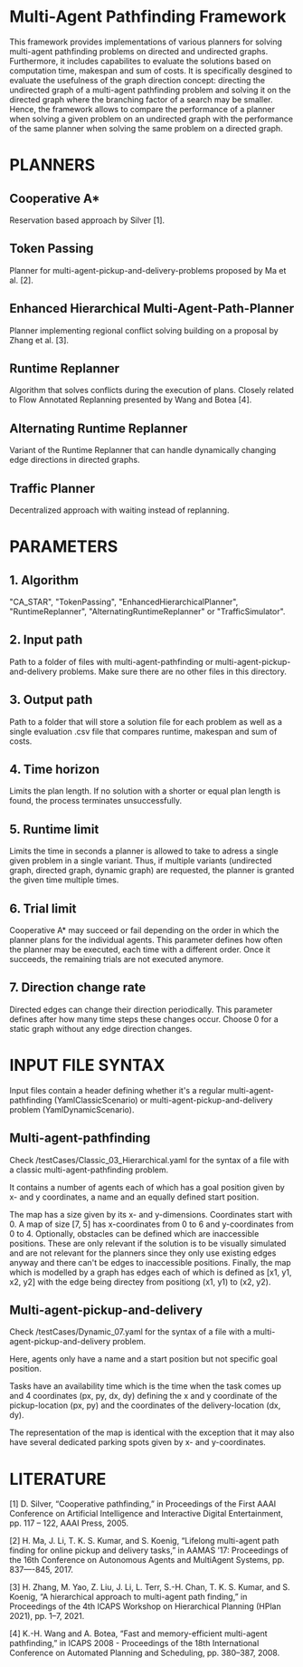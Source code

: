 # Multi-Agent Pathfinding Framework

This framework provides implementations of various planners for solving multi-agent pathfinding problems on directed and undirected graphs.
Furthermore, it includes capabilites to evaluate the solutions based on computation time, makespan and sum of costs. 
It is specifically desgined to evaluate the usefulness of the graph direction concept: directing the undirected graph of a multi-agent pathfinding problem
and solving it on the directed graph where the branching factor of a search may be smaller. Hence, the framework allows to compare the performance
of a planner when solving a given problem on an undirected graph with the performance of the same planner when solving the same problem on a directed graph.

# PLANNERS

## Cooperative A*
Reservation based approach by Silver [1].

## Token Passing
Planner for multi-agent-pickup-and-delivery-problems proposed by Ma et al. [2].

## Enhanced Hierarchical Multi-Agent-Path-Planner
Planner implementing regional conflict solving building on a proposal by Zhang et al. [3].

## Runtime Replanner
Algorithm that solves conflicts during the execution of plans. Closely related to Flow Annotated Replanning presented by Wang and Botea [4].

## Alternating Runtime Replanner
Variant of the Runtime Replanner that can handle dynamically changing edge directions in directed graphs.

## Traffic Planner
Decentralized approach with waiting instead of replanning.


# PARAMETERS

## 1. Algorithm
"CA_STAR", "TokenPassing", "EnhancedHierarchicalPlanner", "RuntimeReplanner", "AlternatingRuntimeReplanner" or "TrafficSimulator".

## 2. Input path
Path to a folder of files with multi-agent-pathfinding or multi-agent-pickup-and-delivery problems. Make sure there are no other files in this directory.

## 3. Output path
Path to a folder that will store a solution file for each problem as well as a single evaluation .csv file that compares runtime, makespan and sum of costs.

## 4. Time horizon
Limits the plan length. If no solution with a shorter or equal plan length is found, the process terminates unsuccessfully.

## 5. Runtime limit
Limits the time in seconds a planner is allowed to take to adress a single given problem in a single variant.
Thus, if multiple variants (undirected graph, directed graph, dynamic graph) are requested, the planner is granted the given time multiple times.

## 6. Trial limit
Cooperative A* may succeed or fail depending on the order in which the planner plans for the individual agents.
This parameter defines how often the planner may be executed, each time with a different order.
Once it succeeds, the remaining trials are not executed anymore.

## 7. Direction change rate
Directed edges can change their direction periodically. This parameter defines after how many time steps these changes occur.
Choose 0 for a static graph without any edge direction changes.


# INPUT FILE SYNTAX

Input files contain a header defining whether it's a regular multi-agent-pathfinding (YamlClassicScenario) or multi-agent-pickup-and-delivery problem (YamlDynamicScenario).

## Multi-agent-pathfinding

Check /testCases/Classic_03_Hierarchical.yaml for the syntax of a file with a classic multi-agent-pathfinding problem.

It contains a number of agents each of which has a goal position given by x- and y coordinates, a name and an equally defined start position.

The map has a size given by its x- and y-dimensions. Coordinates start with 0. A map of size [7, 5] has x-coordinates from 0 to 6 and y-coordinates from 0 to 4.
Optionally, obstacles can be defined which are inaccessible positions. These are only relevant if the solution is to be visually simulated and are not relevant
for the planners since they only use existing edges anyway and there can't be edges to inaccessible positions.
Finally, the map which is modelled by a graph has edges each of which is defined as [x1, y1, x2, y2] with the edge being directey from positiong (x1, y1) to (x2, y2).


## Multi-agent-pickup-and-delivery

Check /testCases/Dynamic_07.yaml for the syntax of a file with a multi-agent-pickup-and-delivery problem.

Here, agents only have a name and a start position but not specific goal position.

Tasks have an availability time which is the time when the task comes up
and 4 coordinates (px, py, dx, dy) defining the x and y coordinate of the pickup-location (px, py) and the coordinates of the delivery-location (dx, dy).

The representation of the map is identical with the exception that it may also have  several dedicated parking spots given by x- and y-coordinates.



# LITERATURE

[1] D. Silver, “Cooperative pathfinding,” in Proceedings of the First AAAI Conference
on Artificial Intelligence and Interactive Digital Entertainment, pp. 117 –
122, AAAI Press, 2005.

[2] H. Ma, J. Li, T. K. S. Kumar, and S. Koenig, “Lifelong multi-agent path finding
for online pickup and delivery tasks,” in AAMAS ’17: Proceedings of the 16th
Conference on Autonomous Agents and MultiAgent Systems, pp. 837—-845,
2017.

[3] H. Zhang, M. Yao, Z. Liu, J. Li, L. Terr, S.-H. Chan, T. K. S. Kumar, and
S. Koenig, “A hierarchical approach to multi-agent path finding,” in Proceedings
of the 4th ICAPS Workshop on Hierarchical Planning (HPlan 2021), pp. 1–7,
2021.

[4] K.-H. Wang and A. Botea, “Fast and memory-efficient multi-agent pathfinding,”
in ICAPS 2008 - Proceedings of the 18th International Conference on Automated
Planning and Scheduling, pp. 380–387, 2008.
